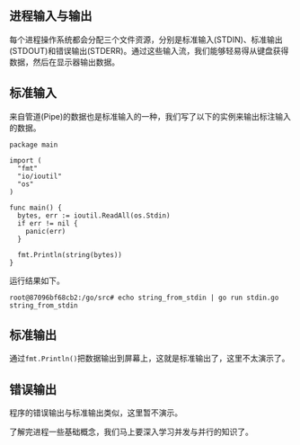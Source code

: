 
## 进程输入与输出

每个进程操作系统都会分配三个文件资源，分别是标准输入(STDIN)、标准输出(STDOUT)和错误输出(STDERR)。通过这些输入流，我们能够轻易得从键盘获得数据，然后在显示器输出数据。

## 标准输入

来自管道(Pipe)的数据也是标准输入的一种，我们写了以下的实例来输出标注输入的数据。

```golang
package main

import (
  "fmt"
  "io/ioutil"
  "os"
)

func main() {
  bytes, err := ioutil.ReadAll(os.Stdin)
  if err != nil {
    panic(err)
  }

  fmt.Println(string(bytes))
}
```

运行结果如下。

```
root@87096bf68cb2:/go/src# echo string_from_stdin | go run stdin.go
string_from_stdin
```

## 标准输出

通过`fmt.Println()`把数据输出到屏幕上，这就是标准输出了，这里不太演示了。

## 错误输出

程序的错误输出与标准输出类似，这里暂不演示。

了解完进程一些基础概念，我们马上要深入学习并发与并行的知识了。
